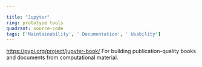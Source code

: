 ```yaml
---

title: "Jupyter"
ring: prototype tools
quadrant: source-code
tags: ['Maintainability', ' Documentation', ' Usability']
---
```

https://pypi.org/project/jupyter-book/
For building publication-quality books and documents from computational material.
